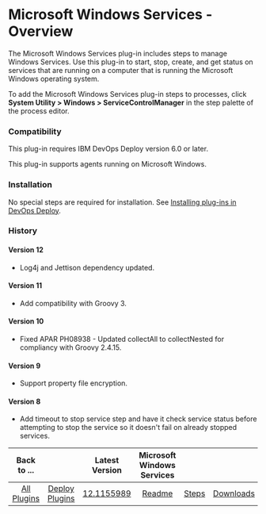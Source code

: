 
# Microsoft Windows Services - Overview


The Microsoft Windows Services plug-in includes steps to manage Windows Services. Use this plug-in to start, stop, create, and get status on services that are running on a computer that is running the Microsoft Windows operating system.

To add the Microsoft Windows Services plug-in steps to processes, click **System Utility > Windows > ServiceControlManager** in the step palette of the process editor.

### Compatibility

This plug-in requires IBM DevOps Deploy version 6.0 or later.

This plug-in supports agents running on Microsoft Windows.

### Installation

No special steps are required for installation. See [Installing plug-ins in DevOps Deploy](https://community.ibm.com/community/user/wasdevops/blogs/laurel-dickson-bull1/2022/06/13/install-plugins "Installing plug-ins in DevOps Deploy").

### History

####  Version 12

* Log4j and Jettison dependency updated.

####  Version 11

* Add compatibility with Groovy 3.

#### Version 10

* Fixed APAR PH08938 - Updated collectAll to collectNested for compliancy with Groovy 2.4.15.

#### Version 9

* Support property file encryption.

#### Version 8

* Add timeout to stop service step and have it check service status before attempting to stop the service so it doesn't fail on already stopped services.

|Back to ...||Latest Version|Microsoft Windows Services |||
| :---: | :---: | :---: | :---: | :---: | :---: |
|[All Plugins](../../index.md)|[Deploy Plugins](../README.md)|[12.1155989](https://raw.githubusercontent.com/UrbanCode/IBM-UCD-PLUGINS/main/files/ServiceControlManager/ucd-ServiceControlManager-12.1155989.zip)|[Readme](README.md)|[Steps](steps.md)|[Downloads](downloads.md)|
